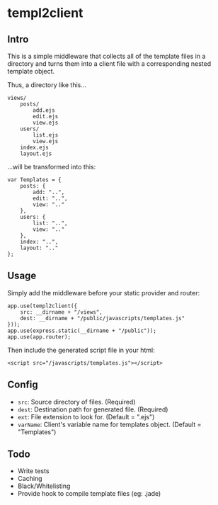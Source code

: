 templ2client
============

Intro
-----

This is a simple middleware that collects all of the template files in a directory and turns them into a client file with a corresponding nested template object.

Thus, a directory like this...

	views/
		posts/
			add.ejs
			edit.ejs
			view.ejs
		users/
			list.ejs
			view.ejs
		index.ejs
		layout.ejs

...will be transformed into this:

	var Templates = {
		posts: {
			add: "..",
			edit: "..",
			view: ".."
		},
		users: {
			list: "..",
			view: ".."
		},
		index: "..",
		layout: ".."
	};

Usage
-----

Simply add the middleware before your static provider and router:

	app.use(templ2client({
		src: __dirname + "/views",
		dest: __dirname + "/public/javascripts/templates.js"
	}));
	app.use(express.static(__dirname + "/public"));
	app.use(app.router);

Then include the generated script file in your html:

	<script src="/javascripts/templates.js"></script>

Config
------

* `src`: Source directory of files. (Required)
* `dest`: Destination path for generated file. (Required)
* `ext`: File extension to look for. (Default = ".ejs")
* `varName`: Client's variable name for templates object. (Default = "Templates")

Todo
----

* Write tests
* Caching
* Black/Whitelisting
* Provide hook to compile template files (eg: .jade)